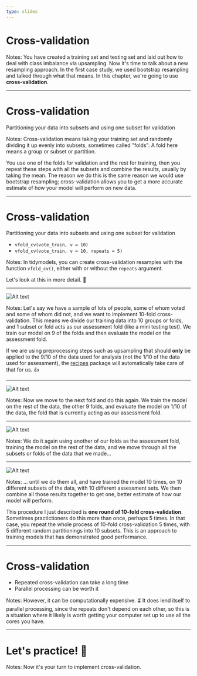 ```yaml
---
type: slides
---
```


# Cross-validation


Notes: You have created a training set and testing set and laid out how to deal with class imbalance via upsampling. Now it's time to talk about a new resampling approach. In the first case study, we used bootstrap resampling and talked through what that means. In this chapter, we're going to use **cross-validation**.

---

# Cross-validation

Partitioning your data into subsets and using one subset for validation

Notes: Cross-validation means taking your training set and randomly dividing it up evenly into subsets, sometimes called "folds". A fold here means a group or subset or partition. 

You use one of the folds for validation and the rest for training, then you repeat these steps with all the subsets and combine the results, usually by taking the mean. The reason we do this is the same reason we would use bootstrap resampling; cross-validation allows you to get a more accurate estimate of how your model will perform on new data.

---

# Cross-validation

Partitioning your data into subsets and using one subset for validation

- `vfold_cv(vote_train, v = 10)`
- `vfold_cv(vote_train, v = 10, repeats = 5)`


Notes: In tidymodels, you can create cross-validation resamples with the function `vfold_cv()`, either with or without the `repeats` argument. 

Let's look at this in more detail. 🧐

---

![Alt text](https://github.com/juliasilge/supervised-ML-case-studies-course/blob/master/img/crossvalidation1.png?raw=true)


Notes: Let's say we have a sample of lots of people, some of whom voted and some of whom did not, and we want to implement 10-fold cross-validation. This means we divide our training data into 10 groups or folds, and 1 subset or fold acts as our assessment fold (like a mini testing test). We train our model on 9 of the folds and then evaluate the model on the assessment fold.

If we are using preprocessing steps such as upsampling that should **only** be applied to the 9/10 of the data used for analysis (not the 1/10 of the data used for assessment), the [recipes](https://tidymodels.github.io/recipes/) package will automatically take care of that for us. 👍

---

![Alt text](https://github.com/juliasilge/supervised-ML-case-studies-course/blob/master/img/crossvalidation2.png?raw=true)

Notes: Now we move to the next fold and do this again. We train the model on the rest of the data, the other 9 folds, and evaluate the model on 1/10 of the data, the fold that is currently acting as our assessment fold.

---

![Alt text](https://github.com/juliasilge/supervised-ML-case-studies-course/blob/master/img/crossvalidation3.png?raw=true)

Notes: We do it again using another of our folds as the assessment fold, training the model on the rest of the data, and we move through all the subsets or folds of the data that we made...

---


![Alt text](https://github.com/juliasilge/supervised-ML-case-studies-course/blob/master/img/crossvalidation4.png?raw=true)

Notes: ... until we do them all, and have trained the model 10 times, on 10 different subsets of the data, with 10 different assessment sets. We then combine all those results together to get one, better estimate of how our model will perform. 

This procedure I just described is **one round of 10-fold cross-validation**. Sometimes practictioners do this more than once, perhaps 5 times. In that case, you repeat the whole process of 10-fold cross-validation 5 times, with 5 different random partitionings into 10 subsets. This is an approach to training models that has demonstrated good performance.

---

# Cross-validation

- Repeated cross-validation can take a long time
- Parallel processing can be worth it

Notes: However, it can be computationally expensive. ⏳ It does lend itself to parallel processing, since the repeats don't depend on each other, so this is a situation where it likely is worth getting your computer set up to use all the cores you have.

---

# Let's practice! 🎯 

Notes: Now it's your turn to implement cross-validation.









